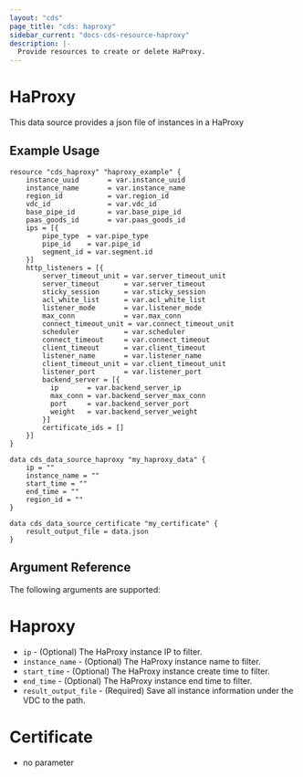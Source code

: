 ```yaml
---
layout: "cds"
page_title: "cds: haproxy"
sidebar_current: "docs-cds-resource-haproxy"
description: |-
  Provide resources to create or delete HaProxy.
---
```


# HaProxy

This data source provides a json file of instances in a HaProxy  

## Example Usage

```hcl
resource "cds_haproxy" "haproxy_example" {
    instance_uuid       = var.instance_uuid
    instance_name       = var.instance_name
    region_id           = var.region_id
    vdc_id              = var.vdc_id
    base_pipe_id        = var.base_pipe_id
    paas_goods_id       = var.paas_goods_id
    ips = [{
        pipe_type  = var.pipe_type
        pipe_id    = var.pipe_id
        segment_id = var.segment.id
    }]
    http_listeners = [{
        server_timeout_unit = var.server_timeout_unit
        server_timeout      = var.server_timeout
        sticky_session      = var.sticky_session
        acl_white_list      = var.acl_white_list
        listener_mode       = var.listener_mode
        max_conn            = var.max_conn
        connect_timeout_unit = var.connect_timeout_unit
        scheduler           = var.scheduler
        connect_timeout     = var.connect_timeout
        client_timeout      = var.client_timeout
        listener_name       = var.listener_name
        client_timeout_unit = var.client_timeout_unit
        listener_port       = var.listener_port
        backend_server = [{
          ip       = var.backend_server_ip
          max_conn = var.backend_server_max_conn
          port     = var.backend_server_port
          weight   = var.backend_server_weight
        }]
        certificate_ids = []
	}]
}

data cds_data_source_haproxy "my_haproxy_data" {
    ip = ""
    instance_name = ""
    start_time = ""
    end_time = ""
    region_id = ""
}

data cds_data_source_certificate "my_certificate" {
    result_output_file = data.json
}
```

## Argument Reference

The following arguments are supported:

# Haproxy
* `ip` - (Optional) The HaProxy instance IP to filter.
* `instance_name` - (Optional) The HaProxy instance name to filter.
* `start_time` - (Optional) The HaProxy instance create time to filter.
* `end_time` - (Optional) The HaProxy instance end time to filter.
* `result_output_file` - (Required) Save all instance information under the VDC to the path.

# Certificate
* no parameter
